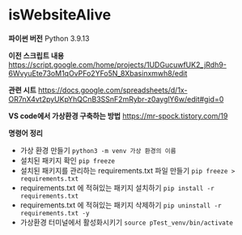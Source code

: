 # isWebsiteAlive

**파이썬 버전**
Python 3.9.13

**이전 스크립트 내용**
https://script.google.com/home/projects/1UDGucuwfUK2_jRdh9-6WvyuEte73oM1qOvPFo2YFo5N_8Xbasinxmwh8/edit

**관련 시트**
https://docs.google.com/spreadsheets/d/1x-OR7nX4vt2pyUKpYhQCnB3SSnF2mRybr-z0ayglY6w/edit#gid=0

**VS code에서 가상환경 구축하는 방법**
https://mr-spock.tistory.com/19

**명령어 정리**
- 가상 환경 만들기
  `python3 -m venv 가상 환경의 이름`
- 설치된 패키지 확인
  `pip freeze`
- 설치된 패키지를 관리하는 requirements.txt 파일 만들기
  `pip freeze > requirements.txt`
- requirements.txt 에 적혀있는 패키지 설치하기
  `pip install -r requirements.txt`
- requirements.txt 에 적혀있는 패키지 삭제하기
  `pip uninstall -r requirements.txt -y`
- 가상환경 터미널에서 활성화시키기
  `source pTest_venv/bin/activate`
